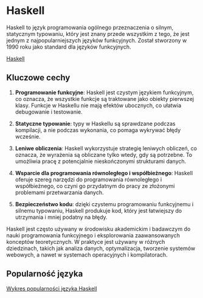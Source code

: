 # Haskell

Haskell to język programowania ogólnego przeznaczenia o silnym, statycznym typowaniu, który jest znany przede wszystkim z tego, że jest jednym z najpopularniejszych języków funkcyjnych. Został stworzony w 1990 roku jako standard dla języków funkcyjnych.

[Haskell](https://www.haskell.org/)

## Kluczowe cechy

1. **Programowanie funkcyjne**: Haskell jest czystym językiem funkcyjnym, co oznacza, że wszystkie funkcje są traktowane jako obiekty pierwszej klasy. Funkcje w Haskellu nie mają efektów ubocznych, co ułatwia debugowanie i testowanie.

2. **Statyczne typowanie**: typy w Haskellu są sprawdzane podczas kompilacji, a nie podczas wykonania, co pomaga wykrywać błędy wcześnie.

3. **Leniwe obliczenia**: Haskell wykorzystuje strategię leniwych obliczeń, co oznacza, że wyrażenia są obliczane tylko wtedy, gdy są potrzebne. To umożliwia pracę z potencjalnie nieskończonymi strukturami danych.

4. **Wsparcie dla programowania równoległego i współbieżnego**: Haskell oferuje szereg narzędzi do programowania równoległego i współbieżnego, co czyni go przydatnym do pracy ze złożonymi problemami przetwarzania danych.

5. **Bezpieczeństwo kodu**: dzięki czystemu programowaniu funkcyjnemu i silnemu typowaniu, Haskell produkuje kod, który jest łatwiejszy do utrzymania i mniej podatny na błędy.

Haskell jest często używany w środowisku akademickim i badawczym do nauki programowania funkcyjnego i eksplorowania zaawansowanych konceptów teoretycznych. W praktyce jest używany w różnych dziedzinach, takich jak analiza danych, optymalizacja, tworzenie systemów webowych, a nawet w systemach operacyjnych i kompilatorach.

## Popularność języka

[Wykres popularności języka Haskell](https://www.tiobe.com/tiobe-index/haskell/)